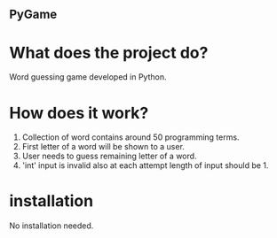 ## PyGame
# What does the project do?
Word guessing game developed in Python. 
# How does it work?
1. Collection of word contains around 50 programming terms.
2. First letter of a word will be shown to a user.
3. User needs to guess remaining letter of a word.
4. 'int' input is invalid also at each attempt length of input should be 1.
# installation
No installation needed.
